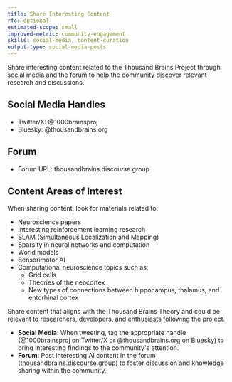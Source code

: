 ```yaml
---
title: Share Interesting Content
rfc: optional
estimated-scope: small
improved-metric: community-engagement
skills: social-media, content-curation
output-type: social-media-posts
---
```


Share interesting content related to the Thousand Brains Project through social media and the forum to help the community discover relevant research and discussions.

## Social Media Handles

- Twitter/X: @1000brainsproj
- Bluesky: @thousandbrains.org

## Forum

- Forum URL: thousandbrains.discourse.group

## Content Areas of Interest

When sharing content, look for materials related to:

- Neuroscience papers
- Interesting reinforcement learning research
- SLAM (Simultaneous Localization and Mapping)
- Sparsity in neural networks and computation
- World models
- Sensorimotor AI
- Computational neuroscience topics such as:
  - Grid cells
  - Theories of the neocortex
  - New types of connections between hippocampus, thalamus, and entorhinal cortex

Share content that aligns with the Thousand Brains Theory and could be relevant to researchers, developers, and enthusiasts following the project.

- **Social Media**: When tweeting, tag the appropriate handle (@1000brainsproj on Twitter/X or @thousandbrains.org on Bluesky) to bring interesting findings to the community's attention.
- **Forum**: Post interesting AI content in the forum (thousandbrains.discourse.group) to foster discussion and knowledge sharing within the community.

